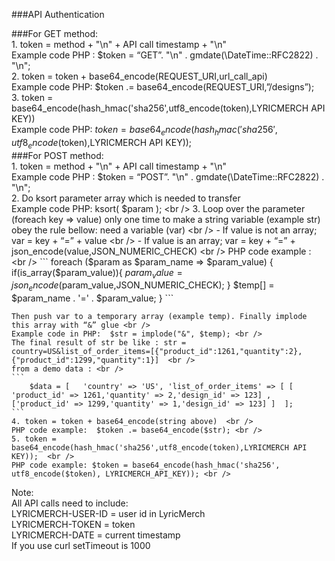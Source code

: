 ###API Authentication

###For GET method:<br />
	1. token = method + "\n" + API call timestamp + "\n"  <br />
	Example code PHP : $token =  “GET”. "\n" . gmdate(\DateTime::RFC2822) . "\n"; <br />
	2. token = token + base64_encode(REQUEST_URI,url_call_api) <br />
	Example code PHP: $token .= base64_encode(REQUEST_URI,”/designs”); <br />
	3. token = base64_encode(hash_hmac('sha256',utf8_encode(token),LYRICMERCH API KEY))  <br />
	Example code PHP: $token = base64_encode(hash_hmac('sha256',utf8_encode($token),LYRICMERCH API KEY)); <br />
###For POST method: <br />
	1. token = method + "\n" + API call timestamp + "\n"  <br />
	Example code PHP : $token =  “POST”. "\n" . gmdate(\DateTime::RFC2822) . "\n"; <br />
	2. Do ksort parameter array which is needed to transfer <br />
	Example code PHP: ksort( $param ); <br />
	3. Loop over the parameter (foreach key => value) only one time to make a string variable (example str) obey the rule bellow: 
	    need a variable (var) <br />
		- If value is not an array; var =  key + “=” + value  <br /> 
		- If value is an array; var =  key + “=” + json_encode(value,JSON_NUMERIC_CHECK) <br />
	PHP code example :   <br />
	```
	foreach ($param as $param_name => $param_value) {
	    if(is_array($param_value)){
		$param_value = json_encode($param_value,JSON_NUMERIC_CHECK);
	    }
	    $temp[] = $param_name . '=' . $param_value;
	}
	```

	Then push var to a temporary array (example temp). Finally implode this array with “&” glue <br />
	Example code in PHP:  $str = implode("&", $temp); <br />
	The final result of str be like : str = country=US&list_of_order_items=[{"product_id":1261,"quantity":2},{"product_id":1299,"quantity":1}]  <br />
	from a demo data : <br />
	```
		$data = [	'country' => 'US', 'list_of_order_items' => [ [ 'product_id' => 1261,'quantity' => 2,'design_id' => 123] , ['product_id' => 1299,'quantity' => 1,'design_id' => 123] ]  ]; 
	``` 
	4. token = token + base64_encode(string above)  <br />
	PHP code example:  $token .= base64_encode($str); <br />
	5. token = base64_encode(hash_hmac('sha256',utf8_encode(token),LYRICMERCH API KEY));  <br />
	PHP code example: $token = base64_encode(hash_hmac('sha256', utf8_encode($token), LYRICMERCH_API_KEY)); <br />

Note:  <br />
All API calls need to include: <br />
LYRICMERCH-USER-ID = user id in LyricMerch  <br />
LYRICMERCH-TOKEN = token  <br />
LYRICMERCH-DATE = current timestamp  <br />
If you use curl setTimeout is 1000  
